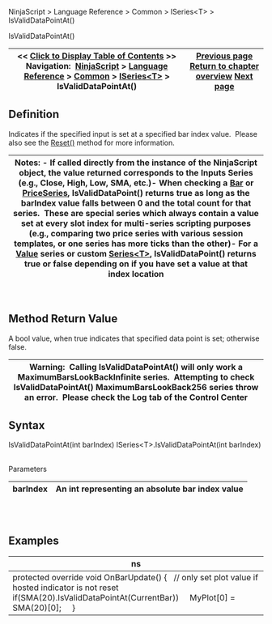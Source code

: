 ﻿
NinjaScript \> Language Reference \> Common \> ISeries\<T\> \> IsValidDataPointAt()

IsValidDataPointAt()

| \<\< [Click to Display Table of Contents](isvaliddatapointat.md) \>\> **Navigation:**     [NinjaScript](ninjascript-1.md) \> [Language Reference](language_reference_wip-1.md) \> [Common](common-1.md) \> [ISeries\<T\>](iseriest-1.md) \> IsValidDataPointAt() | [Previous page](isvaliddatapoint-1.md) [Return to chapter overview](iseriest-1.md) [Next page](maximumbarslookback-1.md) |
| --- | --- |
## Definition
Indicates if the specified input is set at a specified bar index value.  Please also see the [Reset()](reset-1.md) method for more information.
 

| Notes:  - If called directly from the instance of the NinjaScript object, the value returned corresponds to the Inputs Series (e.g., Close, High, Low, SMA, etc.)- When checking a [Bar](bars-1.md) or [PriceSeries](priceseries-1.md), IsValidDataPoint() returns true as long as the barIndex value falls between 0 and the total count for that series.  These are special series which always contain a value set at every slot index for multi\-series scripting purposes (e.g., comparing two price series with various session templates, or one series has more ticks than the other)- For a [Value](value-1.md) series or custom [Series\<T\>](seriest-1.md), IsValidDataPoint() returns true or false depending on if you have set a value at that index location |
| --- |
 
## 
## Method Return Value
A bool value, when true indicates that specified data point is set; otherwise false.
 

| Warning:  Calling IsValidDataPointAt() will only work a MaximumBarsLookBackInfinite series.  Attempting to check IsValidDataPointAt() MaximumBarsLookBack256 series throw an error.  Please check the Log tab of the Control Center |
| --- |

## Syntax
IsValidDataPointAt(int barIndex)
ISeries\<T\>.IsValidDataPointAt(int barIndex)
   

Parameters

| barIndex | An int representing an absolute bar index value |
| --- | --- |
## 
 
## Examples

| ns |
| --- |
| protected override void OnBarUpdate() {    // only set plot value if hosted indicator is not reset    if(SMA(20).IsValidDataPointAt(CurrentBar))      MyPlot\[0] \= SMA(20)\[0];      } |
